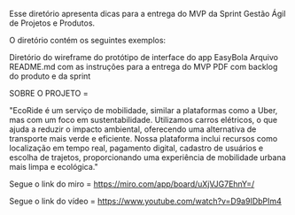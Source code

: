 Esse diretório apresenta dicas para a entrega do MVP da Sprint Gestão Ágil de Projetos e Produtos.

O diretório contém os seguintes exemplos:

Diretório do wireframe do protótipo de interface do app EasyBola
Arquivo README.md com as instruções para a entrega do MVP
PDF com backlog do produto e da sprint

SOBRE O PROJETO =

"EcoRide é um serviço de mobilidade, similar a plataformas como a Uber, mas com um foco em sustentabilidade. Utilizamos carros elétricos, o que ajuda a reduzir o impacto ambiental, oferecendo uma alternativa de transporte mais verde e eficiente. Nossa plataforma inclui recursos como localização em tempo real, pagamento digital, cadastro de usuários e escolha de trajetos, proporcionando uma experiência de mobilidade urbana mais limpa e ecológica."

Segue o link do miro = https://miro.com/app/board/uXjVJG7EhnY=/

Segue o link do vídeo = https://www.youtube.com/watch?v=D9a9IDbPIm4
